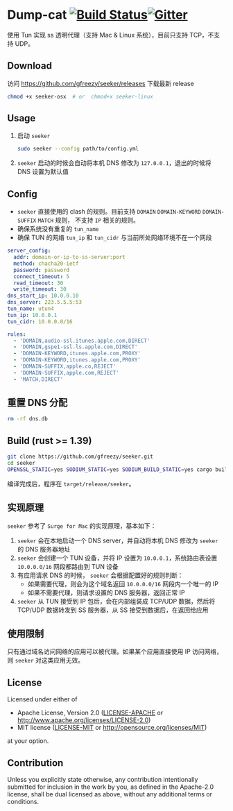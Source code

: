 # Dump-cat [![Build Status](https://travis-ci.com/gfreezy/seeker.svg?branch=master)](https://travis-ci.com/gfreezy/seeker)[![Gitter](https://badges.gitter.im/AllSundays/seeker.svg)](https://gitter.im/AllSundays/seeker?utm_source=badge&utm_medium=badge&utm_campaign=pr-badge)
使用 Tun 实现 ss 透明代理（支持 Mac & Linux 系统），目前只支持 TCP，不支持 UDP。

## Download
访问 https://github.com/gfreezy/seeker/releases 下载最新 release

```bash
chmod +x seeker-osx  # or  chmod+x seeker-linux
```
## Usage

1. 启动 `seeker`

    ```bash
    sudo seeker --config path/to/config.yml
    ```
   
2. `seeker` 启动的时候会自动将本机 DNS 修改为 `127.0.0.1`，退出的时候将 DNS 设置为默认值

## Config

* `seeker` 直接使用的 clash 的规则。目前支持 `DOMAIN` `DOMAIN-KEYWORD` `DOMAIN-SUFFIX` `MATCH` 规则，
不支持 `IP` 相关的规则。
* 确保系统没有重复的 `tun_name` 
* 确保 TUN 的网络 `tun_ip` 和 `tun_cidr` 与当前所处网络环境不在一个网段
   
```yaml
server_config:
  addr: domain-or-ip-to-ss-server:port
  method: chacha20-ietf
  password: password
  connect_timeout: 5
  read_timeout: 30
  write_timeout: 30
dns_start_ip: 10.0.0.10
dns_server: 223.5.5.5:53
tun_name: utun4
tun_ip: 10.0.0.1
tun_cidr: 10.0.0.0/16

rules:
  - 'DOMAIN,audio-ssl.itunes.apple.com,DIRECT'
  - 'DOMAIN,gspe1-ssl.ls.apple.com,DIRECT'
  - 'DOMAIN-KEYWORD,itunes.apple.com,PROXY'
  - 'DOMAIN-KEYWORD,itunes.apple.com,PROXY'
  - 'DOMAIN-SUFFIX,apple.co,REJECT'
  - 'DOMAIN-SUFFIX,apple.com,REJECT'
  - 'MATCH,DIRECT'
```

## 重置 DNS 分配

```bash
rm -rf dns.db
``` 

## Build (rust >= 1.39)
```bash
git clone https://github.com/gfreezy/seeker.git
cd seeker
OPENSSL_STATIC=yes SODIUM_STATIC=yes SODIUM_BUILD_STATIC=yes cargo build --release
```

编译完成后，程序在 `target/release/seeker`。

## 实现原理
`seeker` 参考了 `Surge for Mac` 的实现原理，基本如下：

1. `seeker` 会在本地启动一个 DNS server，并自动将本机 DNS 修改为 `seeker` 的 DNS 服务器地址
2. `seeker` 会创建一个 TUN 设备，并将 IP 设置为 `10.0.0.1`，系统路由表设置 `10.0.0.0/16` 网段都路由到 TUN 设备
2. 有应用请求 DNS 的时候， `seeker` 会根据配置好的规则判断：
    * 如果需要代理，则会为这个域名返回 `10.0.0.0/16` 网段内一个唯一的 IP
    * 如果不需要代理，则请求设置的 DNS 服务器，返回正常 IP
3. `seeker` 从 TUN 接受到 IP 包后，会在内部组装成 TCP/UDP 数据，然后将 TCP/UDP 数据转发到 SS 服务器，从 SS 接受到数据后，在返回给应用

## 使用限制

只有通过域名访问网络的应用可以被代理。如果某个应用直接使用 IP 访问网络，则 `seeker` 对这类应用无效。

## License

Licensed under either of

 * Apache License, Version 2.0
   ([LICENSE-APACHE](LICENSE-APACHE) or http://www.apache.org/licenses/LICENSE-2.0)
 * MIT license
   ([LICENSE-MIT](LICENSE-MIT) or http://opensource.org/licenses/MIT)

at your option.

## Contribution

Unless you explicitly state otherwise, any contribution intentionally submitted
for inclusion in the work by you, as defined in the Apache-2.0 license, shall be
dual licensed as above, without any additional terms or conditions.
